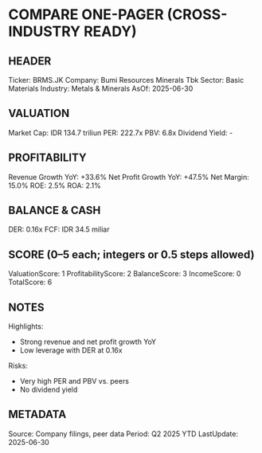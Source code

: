 # COMPARE ONE-PAGER (CROSS-INDUSTRY READY)

## HEADER
Ticker: BRMS.JK
Company: Bumi Resources Minerals Tbk
Sector: Basic Materials
Industry: Metals & Minerals
AsOf: 2025-06-30

## VALUATION
Market Cap: IDR 134.7 triliun
PER: 222.7x
PBV: 6.8x
Dividend Yield: -

## PROFITABILITY
Revenue Growth YoY: +33.6%
Net Profit Growth YoY: +47.5%
Net Margin: 15.0%
ROE: 2.5%
ROA: 2.1%

## BALANCE & CASH
DER: 0.16x
FCF: IDR 34.5 miliar

## SCORE (0–5 each; integers or 0.5 steps allowed)
ValuationScore: 1
ProfitabilityScore: 2
BalanceScore: 3
IncomeScore: 0
TotalScore: 6

## NOTES
Highlights:
- Strong revenue and net profit growth YoY
- Low leverage with DER at 0.16x

Risks:
- Very high PER and PBV vs. peers
- No dividend yield

## METADATA
Source: Company filings, peer data
Period: Q2 2025 YTD
LastUpdate: 2025-06-30
